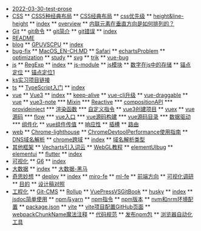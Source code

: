 * [2022-03-30-test-prose](2022-03-30-test-prose.md)
* [CSS](CSS/index.md)
** [CSS5种经典布局](CSS/CSS5种经典布局.md)
** [CSS经典布局](CSS/CSS经典布局.md)
** [css优先级](CSS/css优先级.md)
** [height&line-height](CSS/height&line-height.md)
** [index](CSS/index.md)
** [overview](CSS/overview.md)
** [内联元素在垂直方向是如何排列的？](CSS/内联元素在垂直方向是如何排列的？.md)
* [Git](README.md)
** [git命令](Git/git命令.md)
** [git简介](Git/git简介.md)
** [git错误](Git/git错误.md)
** [index](Git/index.md)
* [README](README.md)
* [blog](blog/index.md)
** [GPUVSCPU](blog/GPUVSCPU.md)
** [index](blog/index.md)
* [bug-fix](bug-fix/index.md)
** [MacOS_EN-CH.MD](bug-fix/MacOS_EN-CH.MD)
** [Safari](bug-fix/Safari.md)
** [echartsProblem](bug-fix/echartsProblem.md)
** [optimization](bug-fix/optimization.md)
** [study](bug-fix/study.md)
** [svg](bug-fix/svg.md)
** [trik](bug-fix/trik.md)
** [vue-bug](bug-fix/vue-bug.md)
* [js](ks实习项目链接.md)
** [RegExp](js/RegExp.md)
** [index](js/index.md)
** [js-module](js/js-module.md)
** [js模块](js/js模块.md)
** [数字在js中的存储](js/数字在js中的存储.md)
** [锚点定位](js/锚点定位.md)
** [锚点定位1](js/锚点定位1.md)
* [ks实习项目链接](ks实习项目链接.md)
* [ts](ts/index.md)
** [TypeScript入门](ts/TypeScript入门.md)
** [index](ts/index.md)
* [vue](vue/index.md)
** [Vue3](vue/Vue3.md)
** [index](vue/index.md)
** [keep-alive](vue/keep-alive.md)
** [vue-cli升级](vue/vue-cli升级.md)
** [vue-draggable](vue/vue-draggable.md)
** [vue](vue/vue.md)
** [vue3-note](vue/vue3创建项目.md)
*** [Mixin](vue/vue3-note/Mixin.md)
*** [Reactive](vue/vue3-note/Reactive.md)
*** [compositionAPI](vue/vue3-note/compositionAPI.md)
*** [provideinject](vue/vue3-note/provideinject.md)
*** [渲染函数](vue/vue3-note/渲染函数.md)
*** [自定义指令](vue/vue3-note/自定义指令.md)
** [vue3创建项目](vue/vue3创建项目.md)
** [vuex](vue/vuex.md)
** [vue源码](vue/vue组件传值.md)
*** [flow](vue/vue源码/flow.md)
*** [vue入口](vue/vue源码/vue入口.md)
*** [vue源码构建](vue/vue源码/vue源码构建.md)
*** [vue源码目录](vue/vue源码/vue源码目录.md)
*** [数据驱动](vue/vue源码/数据驱动.md)
*** [组件化](vue/vue源码/组件化.md)
** [vue组件传值](vue/vue组件传值.md)
** [响应性](vue/响应性.md)
** [插槽](vue/插槽.md)
** [路由](vue/路由.md)
* [web](web/index.md)
** [Chrome-lighthouse](web/Chrome-lighthouse.md)
** [ChromeDevtoolPerformance使用指南](web/ChromeDevtoolPerformance使用指南.md)
** [DNS域名解析](web/DNS域名解析.md)
** [chrome跨域](web/chrome跨域.md)
** [index](web/index.md)
** [域名解析类型](web/域名解析类型.md)
* [其他框架](其他框架/index.md)
** [Vecharts引入词云](其他框架/Vecharts引入词云.md)
** [WebGL教程](其他框架/WebGL教程.md)
** [elementUIbug](其他框架/elementUIbug.md)
** [elementui](其他框架/elementui.md)
** [flutter](其他框架/flutter.md)
** [index](其他框架/index.md)
* [可视化](可视化/index.md)
** [G6](可视化/G6.md)
** [index](可视化/index.md)
* [大数据](大数据/index.md)
** [index](大数据/index.md)
** [大数据-黑马](大数据/大数据-黑马.md)
* [奇思妙想](奇思妙想/index.md)
** [deploy](奇思妙想/deploy.md)
** [index](奇思妙想/index.md)
** [miro-fe](奇思妙想/miro-fe.md)
** [ml-fe](奇思妙想/ml-fe.md)
** [前端方向](奇思妙想/前端方向.md)
** [可视化调研](奇思妙想/可视化调研.md)
** [目的](奇思妙想/目的.md)
** [设计稿对照](奇思妙想/设计稿对照.md)
* [工程化](工程化/index.md)
** [Git-CMS](工程化/Git-CMS.md)
** [Rollup](工程化/Rollup.md)
** [VuePressVSGitBook](工程化/VuePressVSGitBook.md)
** [husky](工程化/husky.md)
** [index](工程化/index.md)
** [jsdoc简单使用](工程化/jsdoc简单使用.md)
** [npm与yarn](工程化/npm与yarn.md)
** [npm指令](工程化/npm指令.md)
** [npm版本](工程化/npm版本.md)
** [nvm和nrm环境配置](工程化/nvm和nrm环境配置.md)
** [package.json](工程化/package.json.md)
** [vite](工程化/vite.md)
** [vite项目配置GitHub页面](工程化/vite项目配置GitHub页面.md)
** [webpackChunkName魔法注释](工程化/webpackChunkName魔法注释.md)
** [代码规范](工程化/代码规范.md)
** [发布npm包](工程化/发布npm包.md)
** [浏览器自动化工具](工程化/浏览器自动化工具.md)

